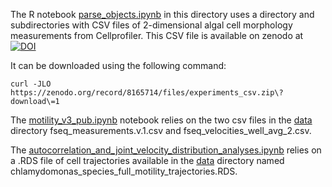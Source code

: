 The R notebook [parse_objects.ipynb](./parse_objects.ipynb) in this directory uses a directory and subdirectories with CSV files of 2-dimensional algal cell morphology measurements from Cellprofiler.
This CSV file is available on zenodo at [![DOI](https://zenodo.org/badge/DOI/10.5281/zenodo.8165714.svg)](https://doi.org/10.5281/zenodo.8165714)

It can be downloaded using the following command:

```
curl -JLO https://zenodo.org/record/8165714/files/experiments_csv.zip\?download\=1
```

The [motility_v3_pub.ipynb](./motility_v3_pub.ipynb) notebook relies on the two csv files in the [data](./data) directory fseq_measurements.v.1.csv and fseq_velocities_well_avg_2.csv.

The [autocorrelation_and_joint_velocity_distribution_analyses.ipynb](./autocorrelation_and_joint_velocity_distribution_analyses.ipynb) relies on a .RDS file of cell trajectories available in the [data](./data) directory named chlamydomonas_species_full_motility_trajectories.RDS.
